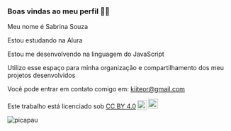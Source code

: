 ### Boas vindas ao meu perfil 💙💙
Meu nome é Sabrina Souza

Estou estudando na Alura

Estou me desenvolvendo na linguagem do JavaScript

Utilizo esse espaço para minha organização e compartilhamento dos meu projetos desenvolvidos

Você pode entrar em contato comigo em:
kiiteor@gmail.com

<p xmlns:cc="http://creativecommons.org/ns#" >Este trabalho está licenciado sob <a href="https://creativecommons.org/licenses/by/4.0/?ref=chooser-v1" target="_blank" rel="license noopener noreferrer" style="display:inline-block;">CC BY 4.0<img style="height:22px!important;margin-left:3px;vertical-align:text-bottom ;" src="https://mirrors.creativecommons.org/presskit/icons/cc.svg?ref=chooser-v1" alt=""><img style="height:22px!important;margin-left:3px;vertical -align:texto inferior;" src="https://mirrors.creativecommons.org/presskit/icons/by.svg?ref=chooser-v1" alt=""></a></p>


![picapau](https://github.com/kiiteor/kiiteor/assets/169151847/517a1b13-2745-45c1-ad48-1387ab4593b7)


<!--
**kiiteor/kiiteor** is a ✨ _special_ ✨ repository because its `README.md` (this file) appears on your GitHub profile.

Here are some ideas to get you started:

- 🔭 I’m currently working on ...
- 🌱 I’m currently learning ...
- 👯 I’m looking to collaborate on ...
- 🤔 I’m looking for help with ...
- 💬 Ask me about ...
- 📫 How to reach me: ...
- 😄 Pronouns: ...
- ⚡ Fun fact: ...
-->
